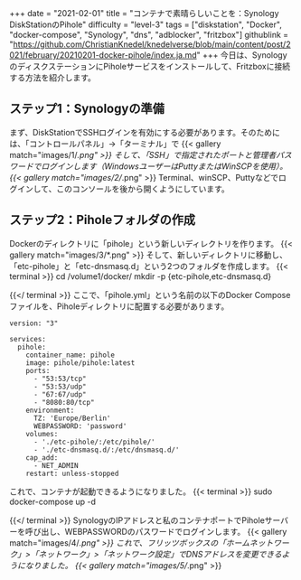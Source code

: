 +++
date = "2021-02-01"
title = "コンテナで素晴らしいことを：Synology DiskStationのPihole"
difficulty = "level-3"
tags = ["diskstation", "Docker", "docker-compose", "Synology", "dns", "adblocker", "fritzbox"]
githublink = "https://github.com/ChristianKnedel/knedelverse/blob/main/content/post/2021/february/20210201-docker-pihole/index.ja.md"
+++
今日は、SynologyのディスクステーションにPiholeサービスをインストールして、Fritzboxに接続する方法を紹介します。
## ステップ1：Synologyの準備
まず、DiskStationでSSHログインを有効にする必要があります。そのためには、「コントロールパネル」→「ターミナル」で
{{< gallery match="images/1/*.png" >}}
そして、「SSH」で指定されたポートと管理者パスワードでログインします（WindowsユーザーはPuttyまたはWinSCPを使用）。
{{< gallery match="images/2/*.png" >}}
Terminal、winSCP、Puttyなどでログインして、このコンソールを後から開くようにしています。
## ステップ2：Piholeフォルダの作成
Dockerのディレクトリに「pihole」という新しいディレクトリを作ります。
{{< gallery match="images/3/*.png" >}}
そして、新しいディレクトリに移動し、「etc-pihole」と「etc-dnsmasq.d」という2つのフォルダを作成します。
{{< terminal >}}
cd /volume1/docker/
mkdir -p {etc-pihole,etc-dnsmasq.d}

{{</ terminal >}}
ここで、「pihole.yml」という名前の以下のDocker Composeファイルを、Piholeディレクトリに配置する必要があります。
```
version: "3"

services:
  pihole:
    container_name: pihole
    image: pihole/pihole:latest
    ports:
      - "53:53/tcp"
      - "53:53/udp"
      - "67:67/udp"
      - "8080:80/tcp"
    environment:
      TZ: 'Europe/Berlin'
      WEBPASSWORD: 'password'
    volumes:
      - './etc-pihole/:/etc/pihole/'
      - './etc-dnsmasq.d/:/etc/dnsmasq.d/'
    cap_add:
      - NET_ADMIN
    restart: unless-stopped

```
これで、コンテナが起動できるようになりました。
{{< terminal >}}
sudo docker-compose up -d

{{</ terminal >}}
SynologyのIPアドレスと私のコンテナポートでPiholeサーバーを呼び出し、WEBPASSWORDのパスワードでログインします。
{{< gallery match="images/4/*.png" >}}
これで、フリッツボックスの「ホームネットワーク」>「ネットワーク」>「ネットワーク設定」でDNSアドレスを変更できるようになりました。
{{< gallery match="images/5/*.png" >}}